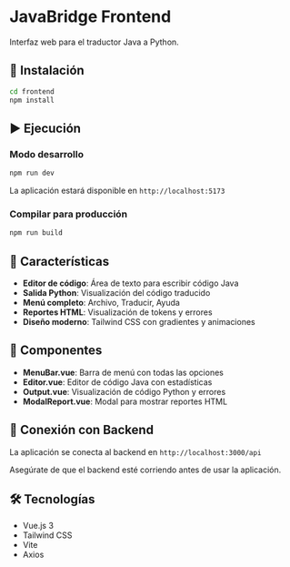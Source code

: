 # JavaBridge Frontend

Interfaz web para el traductor Java a Python.

## 🚀 Instalación

```bash
cd frontend
npm install
```

## ▶️ Ejecución

### Modo desarrollo
```bash
npm run dev
```

La aplicación estará disponible en `http://localhost:5173`

### Compilar para producción
```bash
npm run build
```

## 🎨 Características

- **Editor de código**: Área de texto para escribir código Java
- **Salida Python**: Visualización del código traducido
- **Menú completo**: Archivo, Traducir, Ayuda
- **Reportes HTML**: Visualización de tokens y errores
- **Diseño moderno**: Tailwind CSS con gradientes y animaciones

## 🧩 Componentes

- **MenuBar.vue**: Barra de menú con todas las opciones
- **Editor.vue**: Editor de código Java con estadísticas
- **Output.vue**: Visualización de código Python y errores
- **ModalReport.vue**: Modal para mostrar reportes HTML

## 🔌 Conexión con Backend

La aplicación se conecta al backend en `http://localhost:3000/api`

Asegúrate de que el backend esté corriendo antes de usar la aplicación.

## 🛠️ Tecnologías

- Vue.js 3
- Tailwind CSS
- Vite
- Axios
